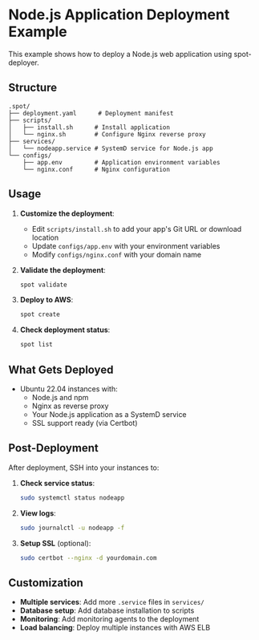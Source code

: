 # Node.js Application Deployment Example

This example shows how to deploy a Node.js web application using spot-deployer.

## Structure

```
.spot/
├── deployment.yaml      # Deployment manifest
├── scripts/
│   ├── install.sh      # Install application
│   └── nginx.sh        # Configure Nginx reverse proxy
├── services/
│   └── nodeapp.service # SystemD service for Node.js app
└── configs/
    ├── app.env         # Application environment variables
    └── nginx.conf      # Nginx configuration
```

## Usage

1. **Customize the deployment**:
   - Edit `scripts/install.sh` to add your app's Git URL or download location
   - Update `configs/app.env` with your environment variables
   - Modify `configs/nginx.conf` with your domain name

2. **Validate the deployment**:
   ```bash
   spot validate
   ```

3. **Deploy to AWS**:
   ```bash
   spot create
   ```

4. **Check deployment status**:
   ```bash
   spot list
   ```

## What Gets Deployed

- Ubuntu 22.04 instances with:
  - Node.js and npm
  - Nginx as reverse proxy
  - Your Node.js application as a SystemD service
  - SSL support ready (via Certbot)

## Post-Deployment

After deployment, SSH into your instances to:

1. **Check service status**:
   ```bash
   sudo systemctl status nodeapp
   ```

2. **View logs**:
   ```bash
   sudo journalctl -u nodeapp -f
   ```

3. **Setup SSL** (optional):
   ```bash
   sudo certbot --nginx -d yourdomain.com
   ```

## Customization

- **Multiple services**: Add more `.service` files in `services/`
- **Database setup**: Add database installation to scripts
- **Monitoring**: Add monitoring agents to the deployment
- **Load balancing**: Deploy multiple instances with AWS ELB
